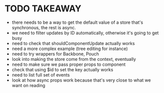 
# TODO TAKEAWAY
 - there needs to be a way to get the default value of a store that's synchronous, the rest is
   async.
 - we need to filter updates by ID automatically, otherwise it's going to get busy
 - need to check that shouldComponentUpdate actually works
 - need a more complex example (tree editing for instance)
 - need to try wrappers for Backbone, Pouch
 - look into making the store come from the context, eventually
 - need to make sure we pass proper props to component
 - check that using $id to set the key actually works
 - need to list full set of events
 - look at how async props work because that's very close to what we want on reading
